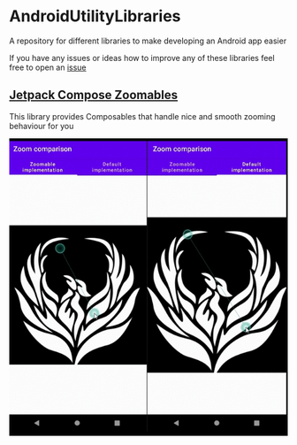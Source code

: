 # AndroidUtilityLibraries

A repository for different libraries to make developing an Android app easier

If you have any issues or ideas how to improve any of these libraries feel free to open an [issue](https://github.com/Mr-Pine/AndroidUtilityLibraries/issues/new/choose)

## [Jetpack Compose Zoomables](libraries/zoomable)

This library provides Composables that handle nice and smooth zooming behaviour for you

![](libraries/zoomable/Zoom_comparison.gif)
